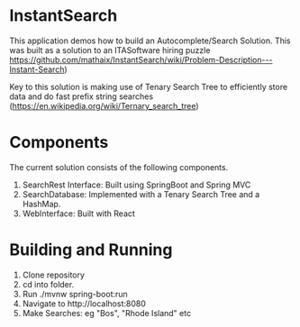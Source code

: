 # InstantSearch
This application demos how to build an Autocomplete/Search Solution. 
This was built as a solution to an ITASoftware hiring puzzle https://github.com/mathaix/InstantSearch/wiki/Problem-Description---Instant-Search)

Key to this solution is making use of Tenary Search Tree to efficiently store data and do fast prefix string searches (https://en.wikipedia.org/wiki/Ternary_search_tree)

# Components
The current solution consists of the following components. 

1. SearchRest Interface: Built using SpringBoot and Spring MVC
2. SearchDatabase: Implemented with a Tenary Search Tree and a HashMap. 
3. WebInterface: Built with React

# Building and Running
1. Clone repository
2. cd into folder. 
3. Run ./mvnw spring-boot:run
4. Navigate to http://localhost:8080 
5. Make Searches: eg "Bos", "Rhode Island" etc
